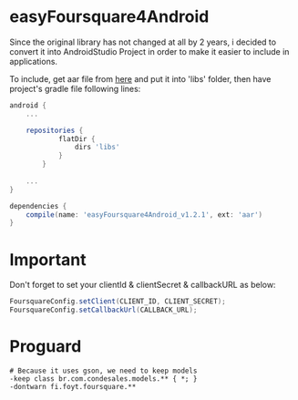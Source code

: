 easyFoursquare4Android
==========================

Since the original library has not changed at all by 2 years, i decided to convert it into AndroidStudio Project in order to make it easier to include in applications.

To include, get aar file from [here][1] and put it into 'libs' folder, then have project's gradle file following lines:

```groovy
android {
	...

	repositories {
    	    flatDir {
        	    dirs 'libs'
        	}
    	}
	
	...
}

dependencies {
	compile(name: 'easyFoursquare4Android_v1.2.1', ext: 'aar')	
}
```

# Important

Don't forget to set your clientId & clientSecret & callbackURL as below:

```java
FoursquareConfig.setClient(CLIENT_ID, CLIENT_SECRET);
FoursquareConfig.setCallbackUrl(CALLBACK_URL);
```

# Proguard

```
# Because it uses gson, we need to keep models
-keep class br.com.condesales.models.** { *; }
-dontwarn fi.foyt.foursquare.**
```

[1]: https://github.com/yayaa/easyFoursquare4Android/blob/master/aar/
